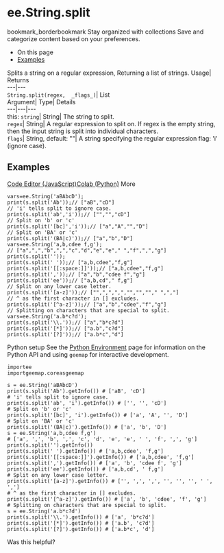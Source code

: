  
#  ee.String.split 
bookmark_borderbookmark Stay organized with collections  Save and categorize content based on your preferences.
  * On this page
  * [Examples](https://developers.google.com/earth-engine/apidocs/ee-string-split#examples)


Splits a string on a regular expression, Returning a list of strings. 
Usage| Returns  
---|---  
`String.split(regex,  _flags_)`| List  
Argument| Type| Details  
---|---|---  
this: `string`| String| The string to split.  
`regex`| String| A regular expression to split on. If regex is the empty string, then the input string is split into individual characters.  
`flags`| String, default: ""| A string specifying the regular expression flag: 'i' (ignore case).  
## Examples
[Code Editor (JavaScript)](https://developers.google.com/earth-engine/apidocs/ee-string-split#code-editor-javascript-sample)[Colab (Python)](https://developers.google.com/earth-engine/apidocs/ee-string-split#colab-python-sample) More
```
vars=ee.String('aBAbcD');
print(s.split('Ab'));// ["aB","cD"]
// 'i' tells split to ignore case.
print(s.split('ab','i'));// ["","","cD"]
// Split on 'b' or 'c'
print(s.split('[bc]','i'));// ["a","A","","D"]
// Split on 'BA' or 'c'
print(s.split('(BA|c)'));// ["a","b","D"]
vars=ee.String('a,b,cdee f,g');
// ["a",",","b",",","c","d","e","e"," ","f",",","g"]
print(s.split(''));
print(s.split(' '));// ["a,b,cdee","f,g"]
print(s.split('[[:space:]]'));// ["a,b,cdee","f,g"]
print(s.split(','));// ["a","b","cdee f","g"]
print(s.split('ee'));// ["a,b,cd"," f,g"]
// Split on any lower case letter.
print(s.split('[a-z]'));// ["",",",",","","",""," ",","]
// ^ as the first character in [] excludes.
print(s.split('[^a-z]'));// ["a","b","cdee","f","g"]
// Splitting on characters that are special to split.
vars=ee.String('a.b*c?d');
print(s.split('\\.'));// ["a","b*c?d"]
print(s.split('[*]'));// ["a.b","c?d"]
print(s.split('[?]'));// ["a.b*c","d"]
```
Python setup
See the [ Python Environment](https://developers.google.com/earth-engine/guides/python_install) page for information on the Python API and using `geemap` for interactive development.
```
importee
importgeemap.coreasgeemap
```
```
s = ee.String('aBAbcD')
print(s.split('Ab').getInfo()) # ['aB', 'cD']
# 'i' tells split to ignore case.
print(s.split('ab', 'i').getInfo()) # ['', '', 'cD']
# Split on 'b' or 'c'
print(s.split('[bc]', 'i').getInfo()) # ['a', 'A', '', 'D']
# Split on 'BA' or 'c'
print(s.split('(BA|c)').getInfo()) # ['a', 'b', 'D']
s = ee.String('a,b,cdee f,g')
# ['a', ',', 'b', ',', 'c', 'd', 'e', 'e', ' ', 'f', ',', 'g']
print(s.split('').getInfo())
print(s.split(' ').getInfo()) # ['a,b,cdee', 'f,g']
print(s.split('[[:space:]]').getInfo()) # ['a,b,cdee', 'f,g']
print(s.split(',').getInfo()) # ['a', 'b', 'cdee f', 'g']
print(s.split('ee').getInfo()) # ['a,b,cd', ' f,g']
# Split on any lower case letter.
print(s.split('[a-z]').getInfo()) # ['', ',', ',', '', '', '', ' ', ',']
# ^ as the first character in [] excludes.
print(s.split('[^a-z]').getInfo()) # ['a', 'b', 'cdee', 'f', 'g']
# Splitting on characters that are special to split.
s = ee.String('a.b*c?d')
print(s.split('\\.').getInfo()) # ['a', 'b*c?d']
print(s.split('[*]').getInfo()) # ['a.b', 'c?d']
print(s.split('[?]').getInfo()) # ['a.b*c', 'd']
```

Was this helpful?
